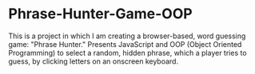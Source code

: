 # Phrase-Hunter-Game-OOP
This is a project in which I am creating a browser-based, word guessing game: "Phrase Hunter."
Presents JavaScript and OOP (Object Oriented Programming) to select a random, hidden phrase, which a player tries to guess,
by clicking letters on an onscreen keyboard.
